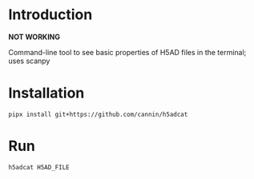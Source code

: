 # Introduction

**NOT WORKING** 

Command-line tool to see basic properties of H5AD files in the terminal; uses scanpy

# Installation 

```
pipx install git+https://github.com/cannin/h5adcat
```

# Run 

```
h5adcat H5AD_FILE
```
